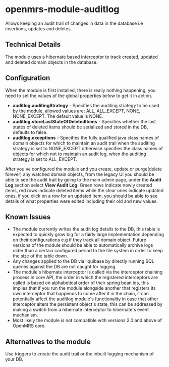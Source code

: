 openmrs-module-auditlog
=======================

Allows keeping an audit trail of changes in data in the database i.e insertions, updates and deletes.

## Technical Details
The module uses a hibernate based interceptor to track created, updated and deleted domain objects in the database.

## Configuration
When the module is first installed, there is really nothing happening, you need to set the values of the global properties below to get it in action.
- **auditlog.auditingStrategy** - Specifies the auditing strategy to be used by the module, allowed values are: ALL, ALL_EXCEPT, NONE, NONE_EXCEPT. The default value is NONE.
- **auditlog.storeLastStateOfDeletedItems** - Specifies whether the last states of deleted items should be serialized and stored in the DB, defaults to false. 
- **auditlog.exceptions** - Specifies the fully qualified java class names of domain objects for which to maintain an audit trail when the auditing strategy is set to NONE_EXCEPT otherwise specifies the class names of objects for which not to maintain an audit log, when the auditing strategy is set to ALL_EXCEPT.

After you've configured the module and you create, update or purge(delete forever) any watched domain objects, from the legacy UI you should be able to see the audit trail by going to the main admin page, under the **Audit Log** section select **View Audit Log**. Green rows indicate newly created items, red rows indicate deleted items while the clear ones indicate updated ones, if you click on a row for an updated item, you should be able to see details of what properties were edited including their old and new values.

## Known Issues
- The module currently writes the audit log details to the DB, this table is expected to quickly grow big for a fairly large implementation depending on their configurations e.g if they track all domain object. Future versions of the module should be able to automatically archive logs older than a certain configured period to the file system in order to keep the size of the table down.
- Any changes applied to the DB via liquibase by directly running SQL queries against the DB are not caught for logging.
- The module's hibernate interceptor is called via the interceptor chaining process in core API, the order in which the registered interceptors are called is based on alphabetical order of their spring bean ids, this implies that if you run the module alongside another that registers its own interceptor that happends to come after it in the chain, it can potentially affect the auditlog module's functionality in case that other interceptor alters the persistent object's state, this can be addressed by making a switch from a hibernate interceptor to hibernate's event mechanism. 
- Most likely the module is not compatible with versions 2.0 and above of OpenMRS core.

## Alternatives to the module
Use triggers to create the audit trail or the inbuilt logging mechanism of your DB.
